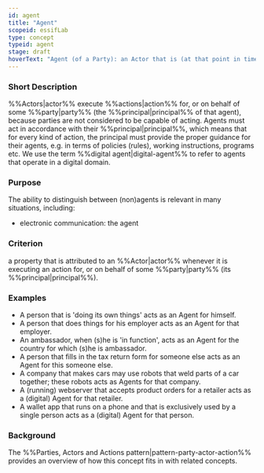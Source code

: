 ```yaml
---
id: agent
title: "Agent"
scopeid: essifLab
type: concept
typeid: agent
stage: draft
hoverText: "Agent (of a Party): an Actor that is (at that point in time) executing an Action for, or on behalf of a Party (the Principal of that Actor)."
---
```


### Short Description
%%Actors|actor%% execute %%actions|action%% for, or on behalf of some %%party|party%% (the %%principal|principal%% of that agent), because parties are not considered to be capable of acting. Agents must act in accordance with their %%principal|principal%%, which means that for every kind of action, the principal must provide the proper guidance for their agents, e.g. in terms of policies (rules), working instructions, programs etc. We use the term %%digital agent|digital-agent%% to refer to agents that operate in a digital domain.

### Purpose
The ability to distinguish between (non)agents is relevant in many situations, including:
- electronic communication: the agent 

### Criterion
a property that is attributed to an %%Actor|actor%% whenever it is executing an action for, or on behalf of some %%party|party%% (its %%principal|principal%%).

### Examples

- A person that is 'doing its own things' acts as an Agent for himself.
- A person that does things for his employer acts as an Agent for that employer.
- An ambassador, when (s)he is 'in function', acts as an Agent for the country for which (s)he is ambassador.
- A person that fills in the tax return form for someone else acts as an Agent for this someone else.
- A company that makes cars may use robots that weld parts of a car together; these robots acts as Agents for that company.
- A (running) webserver that accepts product orders for a retailer acts as a (digital) Agent for that retailer.
- A wallet app that runs on a phone and that is exclusively used by a single person acts as a (digital) Agent for that person.

### Background
The %%Parties, Actors and Actions pattern|pattern-party-actor-action%% provides an overview of how this concept fits in with related concepts.

